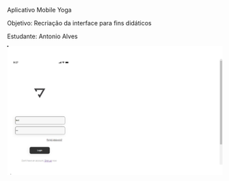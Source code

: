 Aplicativo Mobile Yoga

Objetivo: Recriação da interface para fins didáticos

Estudante: Antonio Alves

<img src="./assets/yoga.png">
